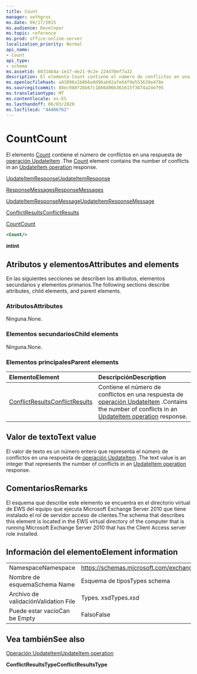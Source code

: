 ```yaml
---
title: Count
manager: sethgros
ms.date: 09/17/2015
ms.audience: Developer
ms.topic: reference
ms.prod: office-online-server
localization_priority: Normal
api_name:
- Count
api_type:
- schema
ms.assetid: 68314b4a-1e17-4e21-9c2e-224d70ef7a32
description: El elemento Count contiene el número de conflictos en una respuesta de operación UpdateItem.
ms.openlocfilehash: a43896a1b8b6a9d96ab02afe64f9e553639e478e
ms.sourcegitcommit: 88ec988f2bb67c1866d06b361615f3674a24e795
ms.translationtype: MT
ms.contentlocale: es-ES
ms.lasthandoff: 06/03/2020
ms.locfileid: "44466762"
---
```

# <a name="count"></a><span data-ttu-id="813b7-103">Count</span><span class="sxs-lookup"><span data-stu-id="813b7-103">Count</span></span>

<span data-ttu-id="813b7-104">El elemento [Count](count.md) contiene el número de conflictos en una respuesta de [operación UpdateItem](updateitem-operation.md) .</span><span class="sxs-lookup"><span data-stu-id="813b7-104">The [Count](count.md) element contains the number of conflicts in an [UpdateItem operation](updateitem-operation.md) response.</span></span> 
  
[<span data-ttu-id="813b7-105">UpdateItemResponse</span><span class="sxs-lookup"><span data-stu-id="813b7-105">UpdateItemResponse</span></span>](updateitemresponse.md)
  
[<span data-ttu-id="813b7-106">ResponseMessages</span><span class="sxs-lookup"><span data-stu-id="813b7-106">ResponseMessages</span></span>](responsemessages.md)
  
[<span data-ttu-id="813b7-107">UpdateItemResponseMessage</span><span class="sxs-lookup"><span data-stu-id="813b7-107">UpdateItemResponseMessage</span></span>](updateitemresponsemessage.md)
  
[<span data-ttu-id="813b7-108">ConflictResults</span><span class="sxs-lookup"><span data-stu-id="813b7-108">ConflictResults</span></span>](conflictresults.md)
  
[<span data-ttu-id="813b7-109">Count</span><span class="sxs-lookup"><span data-stu-id="813b7-109">Count</span></span>](count.md)
  
```xml
<Count/>
```

 <span data-ttu-id="813b7-110">**int**</span><span class="sxs-lookup"><span data-stu-id="813b7-110">**int**</span></span>
## <a name="attributes-and-elements"></a><span data-ttu-id="813b7-111">Atributos y elementos</span><span class="sxs-lookup"><span data-stu-id="813b7-111">Attributes and elements</span></span>

<span data-ttu-id="813b7-112">En las siguientes secciones se describen los atributos, elementos secundarios y elementos primarios.</span><span class="sxs-lookup"><span data-stu-id="813b7-112">The following sections describe attributes, child elements, and parent elements.</span></span>
  
### <a name="attributes"></a><span data-ttu-id="813b7-113">Atributos</span><span class="sxs-lookup"><span data-stu-id="813b7-113">Attributes</span></span>

<span data-ttu-id="813b7-114">Ninguna.</span><span class="sxs-lookup"><span data-stu-id="813b7-114">None.</span></span>
  
### <a name="child-elements"></a><span data-ttu-id="813b7-115">Elementos secundarios</span><span class="sxs-lookup"><span data-stu-id="813b7-115">Child elements</span></span>

<span data-ttu-id="813b7-116">Ninguna.</span><span class="sxs-lookup"><span data-stu-id="813b7-116">None.</span></span>
  
### <a name="parent-elements"></a><span data-ttu-id="813b7-117">Elementos principales</span><span class="sxs-lookup"><span data-stu-id="813b7-117">Parent elements</span></span>

|<span data-ttu-id="813b7-118">**Elemento**</span><span class="sxs-lookup"><span data-stu-id="813b7-118">**Element**</span></span>|<span data-ttu-id="813b7-119">**Descripción**</span><span class="sxs-lookup"><span data-stu-id="813b7-119">**Description**</span></span>|
|:-----|:-----|
|[<span data-ttu-id="813b7-120">ConflictResults</span><span class="sxs-lookup"><span data-stu-id="813b7-120">ConflictResults</span></span>](conflictresults.md) <br/> |<span data-ttu-id="813b7-121">Contiene el número de conflictos en una respuesta de [operación UpdateItem](updateitem-operation.md) .</span><span class="sxs-lookup"><span data-stu-id="813b7-121">Contains the number of conflicts in an [UpdateItem operation](updateitem-operation.md) response.</span></span>  <br/> |
   
## <a name="text-value"></a><span data-ttu-id="813b7-122">Valor de texto</span><span class="sxs-lookup"><span data-stu-id="813b7-122">Text value</span></span>

<span data-ttu-id="813b7-123">El valor de texto es un número entero que representa el número de conflictos en una respuesta de [operación UpdateItem](updateitem-operation.md) .</span><span class="sxs-lookup"><span data-stu-id="813b7-123">The text value is an integer that represents the number of conflicts in an [UpdateItem operation](updateitem-operation.md) response.</span></span> 
  
## <a name="remarks"></a><span data-ttu-id="813b7-124">Comentarios</span><span class="sxs-lookup"><span data-stu-id="813b7-124">Remarks</span></span>

<span data-ttu-id="813b7-125">El esquema que describe este elemento se encuentra en el directorio virtual de EWS del equipo que ejecuta Microsoft Exchange Server 2010 que tiene instalado el rol de servidor acceso de clientes.</span><span class="sxs-lookup"><span data-stu-id="813b7-125">The schema that describes this element is located in the EWS virtual directory of the computer that is running Microsoft Exchange Server 2010 that has the Client Access server role installed.</span></span>
  
## <a name="element-information"></a><span data-ttu-id="813b7-126">Información del elemento</span><span class="sxs-lookup"><span data-stu-id="813b7-126">Element information</span></span>

|||
|:-----|:-----|
|<span data-ttu-id="813b7-127">Namespace</span><span class="sxs-lookup"><span data-stu-id="813b7-127">Namespace</span></span>  <br/> |https://schemas.microsoft.com/exchange/services/2006/types  <br/> |
|<span data-ttu-id="813b7-128">Nombre de esquema</span><span class="sxs-lookup"><span data-stu-id="813b7-128">Schema Name</span></span>  <br/> |<span data-ttu-id="813b7-129">Esquema de tipos</span><span class="sxs-lookup"><span data-stu-id="813b7-129">Types schema</span></span>  <br/> |
|<span data-ttu-id="813b7-130">Archivo de validación</span><span class="sxs-lookup"><span data-stu-id="813b7-130">Validation File</span></span>  <br/> |<span data-ttu-id="813b7-131">Types. xsd</span><span class="sxs-lookup"><span data-stu-id="813b7-131">Types.xsd</span></span>  <br/> |
|<span data-ttu-id="813b7-132">Puede estar vacío</span><span class="sxs-lookup"><span data-stu-id="813b7-132">Can be Empty</span></span>  <br/> |<span data-ttu-id="813b7-133">Falso</span><span class="sxs-lookup"><span data-stu-id="813b7-133">False</span></span>  <br/> |
   
## <a name="see-also"></a><span data-ttu-id="813b7-134">Vea también</span><span class="sxs-lookup"><span data-stu-id="813b7-134">See also</span></span>



[<span data-ttu-id="813b7-135">Operación UpdateItem</span><span class="sxs-lookup"><span data-stu-id="813b7-135">UpdateItem operation</span></span>](updateitem-operation.md)
  
 <span data-ttu-id="813b7-136">**ConflictResultsType**</span><span class="sxs-lookup"><span data-stu-id="813b7-136">**ConflictResultsType**</span></span>

